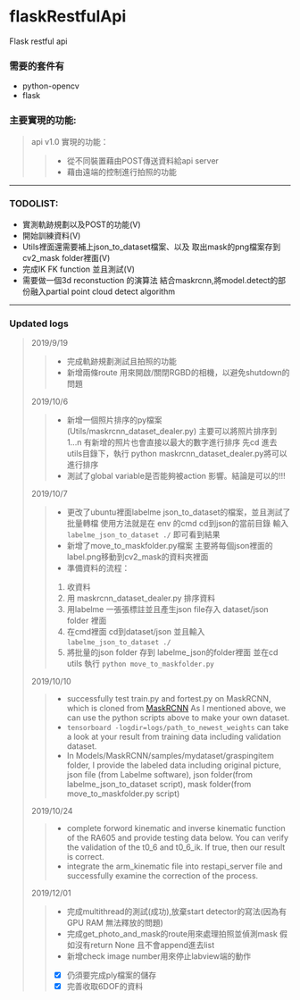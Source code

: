 # flaskRestfulApi
Flask restful api

### 需要的套件有

* python-opencv
* flask


### 主要實現的功能:

> api v1.0 實現的功能：
>>* 從不同裝置藉由POST傳送資料給api server
>>* 藉由遠端的控制進行拍照的功能



-------------------------

### TODOLIST:

* 實測軌跡規劃以及POST的功能(V)
* 開始訓練資料(V)
* Utils裡面還需要補上json_to_dataset檔案、以及 取出mask的png檔案存到cv2_mask folder裡面(V)
* 完成IK FK function 並且測試(V)
* 需要做一個3d reconstuction 的演算法 結合maskrcnn,將model.detect的部份融入partial point cloud detect algorithm
--------------------------
### Updated logs

>2019/9/19
>>* 完成軌跡規劃測試且拍照的功能
>>* 新增兩條route 用來開啟/關閉RGBD的相機，以避免shutdown的問題
>>
>2019/10/6
>>* 新增一個照片排序的py檔案(Utils/maskrcnn_dataset_dealer.py)
>>主要可以將照片排序到1...n 有新增的照片也會直接以最大的數字進行排序
>>先cd 進去utils目錄下，執行 python maskrcnn_dataset_dealer.py將可以進行排序
>>* 測試了global variable是否能夠被action 影響。結論是可以的!!!
>>
>2019/10/7
>>* 更改了ubuntu裡面labelme json_to_dataset的檔案，並且測試了批量轉檔
>>  使用方法就是在 env 的cmd cd到json的當前目錄 輸入 `labelme_json_to_dataset ./` 即可看到結果
>>* 新增了move_to_maskfolder.py檔案 主要將每個json裡面的label.png移動到cv2_mask的資料夾裡面
>>* 準備資料的流程：
>>  1. 收資料
>>  2. 用 maskrcnn_dataset_dealer.py 排序資料
>>  3. 用labelme 一張張標註並且產生json file存入 dataset/json folder 裡面
>>  4. 在cmd裡面 cd到dataset/json 並且輸入`labelme_json_to_dataset ./`
>>  5. 將批量的json folder 存到 labelme_json的folder裡面 並在cd utils 執行 `python move_to_maskfolder.py`
>>
>2019/10/10
>>* successfully test train.py and fortest.py on MaskRCNN, which is cloned from [MaskRCNN](https://github.com/matterport/Mask_RCNN) 
>> As I mentioned above, we can use the python scripts above to make your own dataset.
>>* `tensorboard -logdir=logs/path_to_newest_weights` can take a look at your result from training data including validation
>> dataset.
>>* In Models/MaskRCNN/samples/mydataset/graspingitem folder, I provide the labeled data including original picture, json file
>> (from Labelme software), json folder(from labelme_json_to_dataset script), mask folder(from move_to_maskfolder.py script)
>>
>2019/10/24
>>* complete forword kinematic and inverse kinematic function of the RA605 and provide testing data below.
>> You can verify the validation of the t0_6 and t0_6_ik. If true, then our result is correct.
>>* integrate the arm_kinematic file into restapi_server file and successfully examine the correction of the process.
>>
>2019/12/01
>>* 完成multithread的測試(成功),放棄start detector的寫法(因為有GPU RAM 無法釋放的問題)
>>* 完成get_photo_and_mask的route用來處理拍照並偵測mask 假如沒有return None 且不會append進去list
>>* 新增check image number用來停止labview端的動作
>>* [x] 仍須要完成ply檔案的儲存
>>* [x] 完善收取6DOF的資料